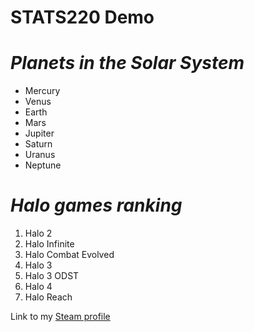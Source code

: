 # **STATS220 Demo**

# *Planets in the Solar System*
* Mercury
* Venus
* Earth
* Mars
* Jupiter
* Saturn
* Uranus
* Neptune

# *Halo games ranking*
1. Halo 2
2. Halo Infinite
3. Halo Combat Evolved
4. Halo 3
5. Halo 3 ODST
6. Halo 4
7. Halo Reach

Link to my [Steam profile](https://steamcommunity.com/id/_JuJu_/)

